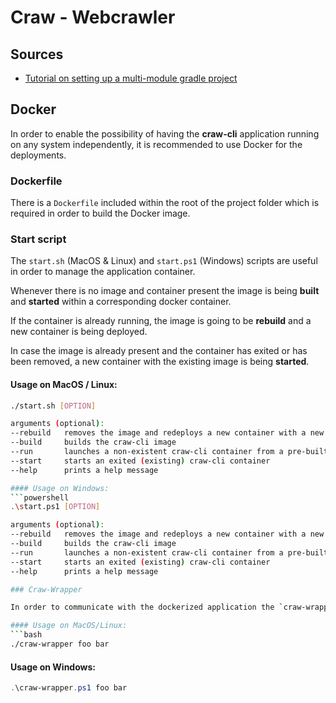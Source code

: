 # Craw - Webcrawler

## Sources

- [Tutorial on setting up a multi-module gradle project](https://docs.gradle.org/current/samples/sample_building_java_applications_multi_project.html)

## Docker
In order to enable the possibility of having the **craw-cli** application running on any system independently, it is recommended to use Docker for the deployments.

### Dockerfile
There is a `Dockerfile` included within the root of the project folder which is required in order to build the Docker image.

### Start script
The `start.sh` (MacOS & Linux) and `start.ps1` (Windows) scripts are useful in order to manage the application container.

Whenever there is no image and container present the image is being **built** and **started** within a corresponding docker container. 

If the container is already running, the image is going to be **rebuild** and a new container is being deployed.

In case the image is already present and the container has exited or has been removed, a new container with the existing image is being **started**.

#### Usage on MacOS / Linux:
```bash
./start.sh [OPTION]

arguments (optional):
--rebuild   removes the image and redeploys a new container with a new image
--build     builds the craw-cli image
--run       launches a non-existent craw-cli container from a pre-built image
--start     starts an exited (existing) craw-cli container
--help      prints a help message

#### Usage on Windows:
```powershell
.\start.ps1 [OPTION]

arguments (optional):
--rebuild   removes the image and redeploys a new container with a new image
--build     builds the craw-cli image
--run       launches a non-existent craw-cli container from a pre-built image
--start     starts an exited (existing) craw-cli container
--help      prints a help message

### Craw-Wrapper

In order to communicate with the dockerized application the `craw-wrapper` is required which translates all CLI arguments from the host system into the container and returns the stdout of the container.

#### Usage on MacOS/Linux:
```bash
./craw-wrapper foo bar
```

#### Usage on Windows:
```powershell
.\craw-wrapper.ps1 foo bar
```
